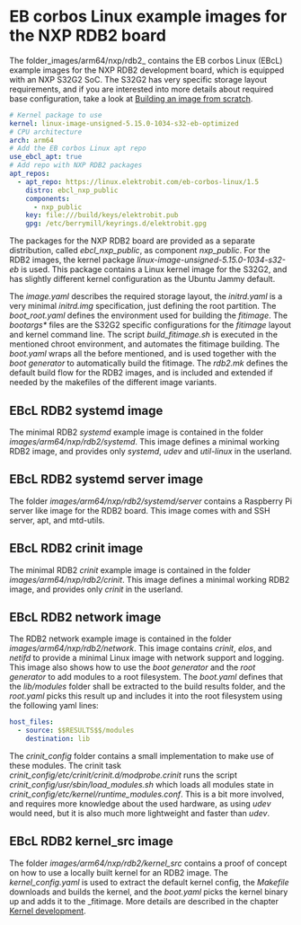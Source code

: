 # EB corbos Linux example images for the NXP RDB2 board

The folder_images/arm64/nxp/rdb2_ contains the EB corbos Linux (EBcL) example images for the NXP RDB2 development board, which is equipped with an NXP S32G2 SoC.
The S32G2 has very specific storage layout requirements, and if you are interested into more details about required base configuration, take a look at [Building an image from scratch](../images/from_scatch.md).

```yaml
# Kernel package to use
kernel: linux-image-unsigned-5.15.0-1034-s32-eb-optimized
# CPU architecture
arch: arm64
# Add the EB corbos Linux apt repo
use_ebcl_apt: true
# Add repo with NXP RDB2 packages
apt_repos:
  - apt_repo: https://linux.elektrobit.com/eb-corbos-linux/1.5
    distro: ebcl_nxp_public
    components:
      - nxp_public
    key: file:///build/keys/elektrobit.pub
    gpg: /etc/berrymill/keyrings.d/elektrobit.gpg
```

The packages for the NXP RDB2 board are provided as a separate distribution, called _ebcl_nxp_public_, as component _nxp_public_. For the RDB2 images, the kernel package _linux-image-unsigned-5.15.0-1034-s32-eb_ is used.
This package contains a Linux kernel image for the S32G2, and has slightly different kernel  configuration as the Ubuntu Jammy default.


The _image.yaml_ describes the required storage layout, the _initrd.yaml_ is a very minimal _initrd.img_ specification, just defining the root partition.
The _boot_root.yaml_ defines the environment used for building the _fitimage_. The _bootargs*_ files are the S32G2 specific configurations for the _fitimage_ layout and kernel command line.
The script _build_fitimage.sh_ is executed in the mentioned chroot environment, and automates the fitimage building.
The _boot.yaml_ wraps all the before mentioned, and is used together with the _boot generator_ to automatically build the fitimage.
The _rdb2.mk_ defines the default build flow for the RDB2 images, and is included and extended if needed by the makefiles of the different image variants.

## EBcL RDB2 systemd image

The minimal RDB2 _systemd_ example image is contained in the folder _images/arm64/nxp/rdb2/systemd_. This image defines a minimal working RDB2 image, and provides only _systemd_, _udev_ and _util-linux_ in the userland.

## EBcL RDB2 systemd server image

The folder _images/arm64/nxp/rdb2/systemd/server_ contains a Raspberry Pi server like image for the RDB2 board.
This image comes with and SSH server, apt, and mtd-utils.

## EBcL RDB2 crinit image

The minimal RDB2 _crinit_ example image is contained in the folder _images/arm64/nxp/rdb2/crinit_. This image defines a minimal working RDB2 image, and provides only _crinit_ in the userland.

## EBcL RDB2 network image

The RDB2 network example image is contained in the folder _images/arm64/nxp/rdb2/network_. This image contains _crinit_, _elos_, and _netifd_ to provide a minimal Linux image with network support and logging.
This image also shows how to use the _boot generator_ and the _root generator_ to add modules to a root filesystem.
The _boot.yaml_ defines that the _lib/modules_ folder shall be extracted to the build results folder, and the _root.yaml_ picks this result up and includes it into the root filesystem using the following yaml lines:

```yaml
host_files:
  - source: $$RESULTS$$/modules
    destination: lib
```

The _crinit_config_ folder contains a small implementation to make use of these modules.
The crinit task _crinit_config/etc/crinit/crinit.d/modprobe.crinit_ runs the script _crinit_config/usr/sbin/load_modules.sh_ which loads all modules state in _crinit_config/etc/kernel/runtime_modules.conf_. This is a bit more involved, and requires more knowledge about the used hardware, as using _udev_ would need, but it is also much more lightweight and faster than _udev_.

## EBcL RDB2 kernel_src image

The folder _images/arm64/nxp/rdb2/kernel_src_ contains a proof of concept on how to use a locally built kernel for an RDB2 image.
The _kernel_config.yaml_ is used to extract the default kernel config, the _Makefile_ downloads and builds the kernel, and the _boot.yaml_ picks the kernel binary up and adds it to the _fitimage.
More details are described in the chapter [Kernel development](../kernel.md).
